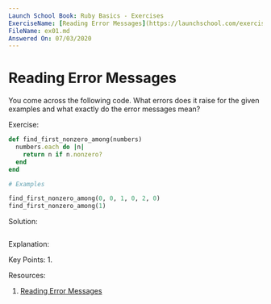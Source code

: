 ```yaml
---
Launch School Book: Ruby Basics - Exercises
ExerciseName: [Reading Error Messages](https://launchschool.com/exercises/8609754c)
FileName: ex01.md
Answered On: 07/03/2020
---
```


# Reading Error Messages

You come across the following code. What errors does it raise for the given 
examples and what exactly do the error messages mean?

Exercise: 
```ruby
def find_first_nonzero_among(numbers)
  numbers.each do |n|
    return n if n.nonzero?
  end
end

# Examples

find_first_nonzero_among(0, 0, 1, 0, 2, 0)
find_first_nonzero_among(1)
```

Solution:
```ruby

```


Explanation:


Key Points:
1. 


Resources:

1. [Reading Error Messages](https://launchschool.com/exercises/8609754c)